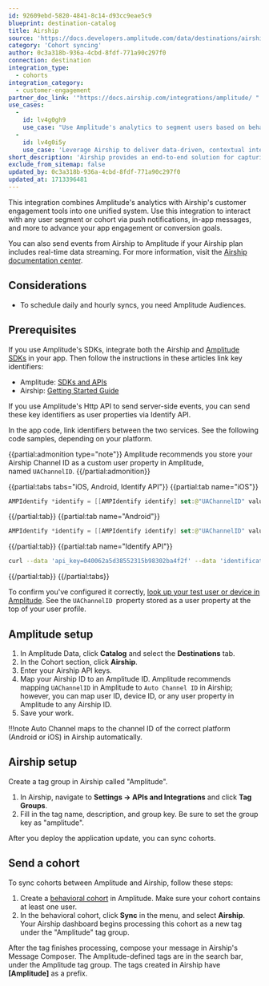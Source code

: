 ```yaml
---
id: 92609ebd-5820-4841-8c14-d93cc9eae5c9
blueprint: destination-catalog
title: Airship
source: 'https://docs.developers.amplitude.com/data/destinations/airship'
category: 'Cohort syncing'
author: 0c3a318b-936a-4cbd-8fdf-771a90c297f0
connection: destination
integration_type:
  - cohorts
integration_category:
  - customer-engagement
partner_doc_link: '"https://docs.airship.com/integrations/amplitude/ "'
use_cases:
  -
    id: lv4g0gh9
    use_case: "Use Amplitude's analytics to segment users based on behavior and preferences, and then target these cohorts with Airship's personalized messaging across various channels."
  -
    id: lv4g0i5y
    use_case: 'Leverage Airship to deliver data-driven, contextual interactions to Amplitude-defined user segments, improving engagement, retention, and conversion rates.'
short_description: 'Airship provides an end-to-end solution for capturing value across the entire customer app lifecycle—from acquisition and activation to engagement and loyalty.'
exclude_from_sitemap: false
updated_by: 0c3a318b-936a-4cbd-8fdf-771a90c297f0
updated_at: 1713396481
---
```

This integration combines Amplitude's analytics with Airship's customer engagement tools into one unified system. Use this integration to interact with any user segment or cohort via push notifications, in-app messages, and more to advance your app engagement or conversion goals.

You can also send events from Airship to Amplitude if your Airship plan includes real-time data streaming. For more information, visit the [Airship documentation center](https://docs.airship.com/partners/amplitude/).

## Considerations

- To schedule daily and hourly syncs, you need Amplitude Audiences.

## Prerequisites 

If you use Amplitude's SDKs, integrate both the Airship and [Amplitude SDKs](https://help.amplitude.com/hc/en-us/sections/115000961027-SDK-Installation) in your app. Then follow the instructions in these articles link key identifiers: 

- Amplitude: [SDKs and APIs](https://developers.amplitude.com/docs)
- Airship: [Getting Started Guide](http://docs.urbanairship.com/dev-resources.html#getting-started) 

If you use Amplitude's Http API to send server-side events, you can send these key identifiers as user properties via Identify API.

In the app code, link identifiers between the two services. See the following code samples, depending on your platform.

{{partial:admonition type="note"}}
Amplitude recommends you store your Airship Channel ID as a custom user property in Amplitude, named `UAChannelID`.
{{/partial:admonition}}

{{partial:tabs tabs="iOS, Android, Identify API"}}
{{partial:tab name="iOS"}}
```swift
AMPIdentify *identify = [[AMPIdentify identify] set:@"UAChannelID" value:[UAirship push].channelID]; [[Amplitude instance] identify:identify];
```
{{/partial:tab}}
{{partial:tab name="Android"}}
```kotlin
AMPIdentify *identify = [[AMPIdentify identify] set:@"UAChannelID" value:[UAirship push].channelID]; [[Amplitude instance] identify:identify];
```
{{/partial:tab}}
{{partial:tab name="Identify API"}}
```bash
curl --data 'api_key=040062a5d38552315b98302ba4f2f' --data 'identification=[{"user_id":"datamonster@gmail.com", "user_properties":{"UAChannelID":"12345-6789-01234"}}]' https://api.amplitude.com/identify
```
{{/partial:tab}}
{{/partial:tabs}}

To confirm you've configured it correctly, [look up your test user or device in Amplitude](/analytics/user-data-lookup). See the `UAChannelID `property stored as a user property at the top of your user profile.

## Amplitude setup 

1. In Amplitude Data, click **Catalog** and select the **Destinations** tab.
2. In the Cohort section, click **Airship**.
3. Enter your Airship API keys.
4. Map your Airship ID to an Amplitude ID. Amplitude recommends mapping `UAChannelID` in Amplitude to `Auto Channel ID` in Airship; however, you can map user ID, device ID, or any user property in Amplitude to any Airship ID.
5. Save your work.

!!!note
    Auto Channel maps to the channel ID of the correct platform (Android or iOS) in Airship automatically.

## Airship setup

Create a tag group in Airship called "Amplitude".

1. In Airship, navigate to **Settings -> APIs and Integrations** and click **Tag Groups**. 
2. Fill in the tag name, description, and group key. Be sure to set the group key as "amplitude".

After you deploy the application update, you can sync cohorts.

## Send a cohort

To sync cohorts between Amplitude and Airship, follow these steps:

1. Create a [behavioral cohort](https://help.amplitude.com/hc/en-us/articles/231881448-Behavioral-Cohorts) in Amplitude. Make sure your cohort contains at least one user.
2. In the behavioral cohort, click **Sync** in the menu, and select **Airship**. Your Airship dashboard begins processing this cohort as a new tag under the "Amplitude" tag group.

After the tag finishes processing, compose your message in Airship's Message Composer. The Amplitude-defined tags are in the search bar, under the Amplitude tag group. The tags created in Airship have **[Amplitude]** as a prefix.
